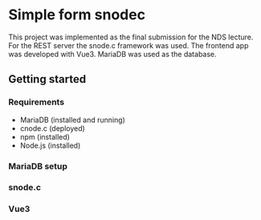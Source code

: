 # Simple form snodec

This project was implemented as the final submission for the NDS lecture.
For the REST server the snode.c framework was used. The frontend app was developed with Vue3. MariaDB was used as the database.

## Getting started

### Requirements 

- MariaDB (installed and running)
- cnode.c (deployed)
- npm (installed)
- Node.js (installed)

### MariaDB setup

### snode.c

### Vue3
